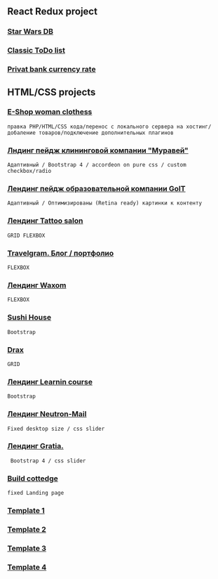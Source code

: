 ## React Redux project

### [Star Wars DB](https://startwars-cyberspacedk.surge.sh/)

### [Classic ToDo list](https://todo-cyberspacedk.surge.sh/)

### [Privat bank currency rate](https://privat-cyberspacedk.surge.sh/)

## HTML/CSS projects 

### [E-Shop woman clothess](http://top-look.com.ua)
```
правка PHP/HTML/CSS кода/перенос с локального сервера на хостинг/добаление товаров/подключение дополнительных плагинов
```
### [Лндинг пейдж клининговой компании  "Муравей"](https://cyberspacedk.github.io/Clearing-Company-Ant/)
```
Адаптивный / Bootstrap 4 / accordeon on pure css / custom checkbox/radio
```
### [Лендинг пейдж образовательной компании GoIT](https://cyberspacedk.github.io/GoIT-Landng/)
```
Адаптивный / Оптимизированы (Retina ready) картинки к контенту
```
### [Лендинг Tattoo salon](https://cyberspacedk.github.io/Ink-Tattoo/)
```
GRID FLEXBOX
```
### [Travelgram. Блог / портфолио](https://cyberspacedk.github.io/Travelgram/)
```
FLEXBOX
```
### [Лендинг Waxom](https://cyberspacedk.github.io/Collaborate/index.html)
```
FLEXBOX
```
### [Sushi House](https://cyberspacedk.github.io/My-old-training-work/sushi-house/)
```
Bootstrap 
```
### [Drax](https://cyberspacedk.github.io/Darx/)
```
GRID
```
### [Лендинг Learnin course](https://cyberspacedk.github.io/My-old-training-work/learning-course/)
```
Bootstrap 
```
### [Лендинг Neutron-Mail](https://cyberspacedk.github.io/Neutron-Mail/)
```
Fixed desktop size / css slider
```
### [Лендинг Gratia.](https://cyberspacedk.github.io/Gratia/)
```
 Bootstrap 4 / css slider 
```
### [Build cottedge](https://cyberspacedk.github.io/My-old-training-work/build-cottedge/)
```
fixed Landing page 
```
### [Template 1](https://cyberspacedk.github.io/goit-fe-course/module-11/)

### [Template 2](https://cyberspacedk.github.io/goit-fe-course/module-9/)

### [Template 3](https://cyberspacedk.github.io/goit-fe-course/module-7/)

### [Template 4](https://cyberspacedk.github.io/goit-fe-course/module-5/)









 
